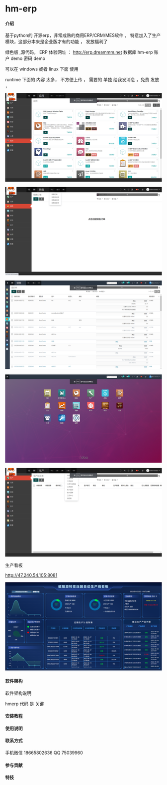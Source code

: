 # hm-erp

#### 介绍
基于python的 开源erp，非常成熟的商用ERP/CRM/MES软件 ，   特意加入了生产模块，这部分本来是企业版才有的功能 ， 发放福利了
 
绿色版  ,源代码，
ERP 体验网址 ：  http://erp.dreammm.net
数据库 hm-erp
账户  demo
密码  demo

可以在 windows  或者 linux 下面   使用

runtime 下面的 内容 太多， 不方便上传 ， 需要的 单独 给我发消息 ，免费 发放 ，

![输入图片说明](image-%E5%BA%94%E7%94%A8.png)

![输入图片说明](image-main.png)

![输入图片说明](image--%E8%8F%9C%E5%8D%95%E6%94%B6%E7%BC%A9.png)

![输入图片说明](image-%E4%BC%81%E4%B8%9A%E7%89%88%E6%89%8D%E6%9C%89%E7%9A%84%E8%8F%9C%E5%8D%95.png)

![输入图片说明](image-manafature.png)




生产看板

http://47.240.54.105:8081

![输入图片说明](image-%E7%9C%8B%E6%9D%BF.png)

#### 软件架构
软件架构说明

hmerp  代码 是 关键 

#### 安装教程


#### 使用说明


#### 联系方式  


手机微信 18665802636
QQ  75039960




#### 参与贡献



#### 特技


